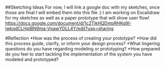 ##Sketching Ideas
For now, I will link a google doc with my sketches, once those are final I will embed them into this file :)
I am working on Excalidraw for my sketches as well as a paper prototype that will show user flow!
https://docs.google.com/document/d/1c2TikHQDmpRHKq9I-lwkqdCLHplBN9ma-VpawYDLL4Y/edit?usp=sharing

#Reflection
*How was the process of creating your prototype?
*How did this process guide, clarify, or inform your design process?
*What lingering questions do you have regarding modeling or prototyping?
*How prepared do you feel to start tackling the implementation of the system you have modeled and prototyped? 
